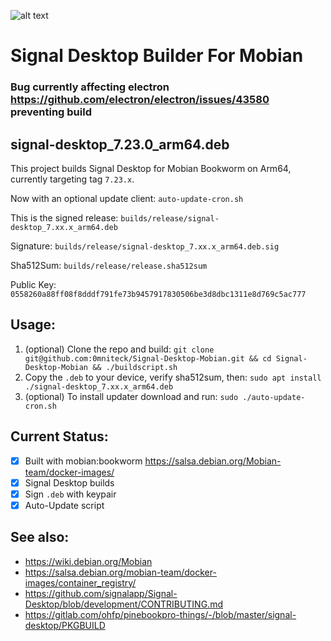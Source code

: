 ![alt text](https://signal.org/assets/images/header/logo.png)

# Signal Desktop Builder For Mobian
### Bug currently affecting electron https://github.com/electron/electron/issues/43580 preventing build
## signal-desktop_7.23.0_arm64.deb

This project builds Signal Desktop for Mobian Bookworm on Arm64, currently targeting tag `7.23.x`.

Now with an optional update client: `auto-update-cron.sh`

This is the signed release: `builds/release/signal-desktop_7.xx.x_arm64.deb`

Signature: `builds/release/signal-desktop_7.xx.x_arm64.deb.sig`

Sha512Sum: `builds/release/release.sha512sum`

Public Key: `0558260a88ff08f8dddf791fe73b9457917830506be3d8dbc1311e8d769c5ac777`

## Usage:

1. (optional) Clone the repo and build: `git clone git@github.com:0mniteck/Signal-Desktop-Mobian.git && cd Signal-Desktop-Mobian && ./buildscript.sh`
2. Copy the `.deb` to your device, verify sha512sum, then: `sudo apt install ./signal-desktop_7.xx.x_arm64.deb`
3. (optional) To install updater download and run: `sudo ./auto-update-cron.sh`

## Current Status:

* [x] Built with mobian:bookworm https://salsa.debian.org/Mobian-team/docker-images/
* [x] Signal Desktop builds
* [x] Sign `.deb` with keypair
* [x] Auto-Update script

## See also:

* https://wiki.debian.org/Mobian
* https://salsa.debian.org/mobian-team/docker-images/container_registry/
* https://github.com/signalapp/Signal-Desktop/blob/development/CONTRIBUTING.md
* https://gitlab.com/ohfp/pinebookpro-things/-/blob/master/signal-desktop/PKGBUILD
